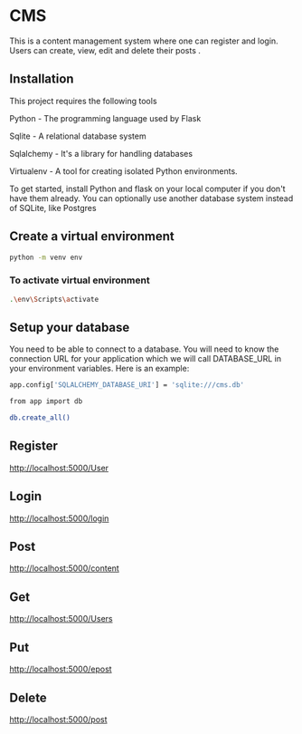 # CMS

This is a content management system where one can register and login.
Users can create, view, edit and delete their posts
.

## Installation

This project requires the following tools

Python - The programming language used by Flask

Sqlite - A relational database system

Sqlalchemy - It's a library for handling databases
 
Virtualenv - A tool for creating isolated Python environments.



To get started, install Python and flask on your local computer 
if you don't have them already. You can optionally use another database system instead of SQLite, like Postgres

## Create a virtual environment

```bash
python -m venv env
```
### To activate virtual environment

```bash
.\env\Scripts\activate
```

## Setup your database


You need to be able to connect to a database.
You will need to know the connection URL for your application which we will call DATABASE_URL in your environment variables. Here is an example:

```bash
app.config['SQLALCHEMY_DATABASE_URI'] = 'sqlite:///cms.db'
```

```bash
from app import db
```

```bash
db.create_all()
```
## Register
[http://localhost:5000/User](http://localhost:5000/User)

## Login

[http://localhost:5000/login](http://localhost:5000/login)

## Post
[http://localhost:5000/content](http://localhost:5000/content)

## Get
[http://localhost:5000/Users](http://localhost:5000/Users)

## Put
[http://localhost:5000/epost](http://localhost:5000/epost)

## Delete
[http://localhost:5000/post](http://localhost:5000/post)
